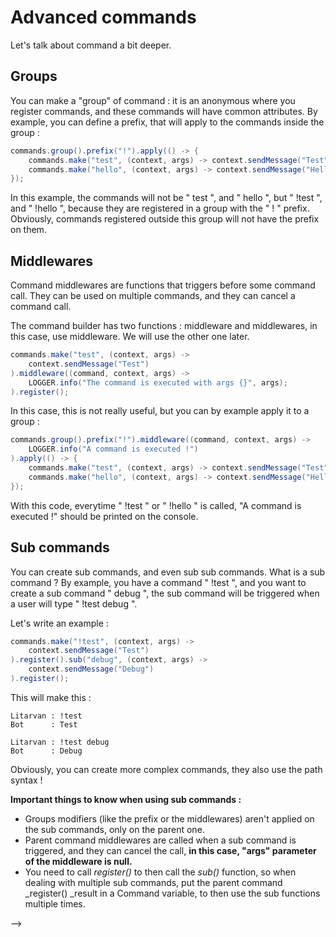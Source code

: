 # Advanced commands

Let's talk about command a bit deeper.

## Groups

You can make a "group" of command : it is an anonymous where you register commands, and these commands will have common attributes. By example, you can define a prefix, that will apply to the commands inside the group :

```java
commands.group().prefix("!").apply(() -> {
    commands.make("test", (context, args) -> context.sendMessage("Test")).register();
    commands.make("hello", (context, args) -> context.sendMessage("Hello !")).register();
});
```

In this example, the commands will not be " test ", and " hello ", but " !test ", and " !hello ", because they are registered in a group with the " ! " prefix. Obviously, commands registered outside this group will not have the prefix on them.

## Middlewares

Command middlewares are functions that triggers before some command call. They can be used on multiple commands, and they can cancel a command call.

The command builder has two functions : middleware and middlewares, in this case, use middleware. We will use the other one later.

```java
commands.make("test", (context, args) ->
    context.sendMessage("Test")
).middleware((command, context, args) ->
    LOGGER.info("The command is executed with args {}", args);
).register();
```

In this case, this is not really useful, but you can by example apply it to a group :

```java
commands.group().prefix("!").middleware((command, context, args) ->
    LOGGER.info("A command is executed !")
).apply(() -> {
    commands.make("test", (context, args) -> context.sendMessage("Test")).register();
    commands.make("hello", (context, args) -> context.sendMessage("Hello !")).register();
});
```

With this code, everytime " !test " or " !hello " is called, "A command is executed !" should be printed on the console. 

## Sub commands

You can create sub commands, and even sub sub commands. What is a sub command ? By example, you have a command " !test ", and you want to create a sub command " debug ", the sub command will be triggered when a user will type " !test debug ".

Let's write an example :

```java
commands.make("!test", (context, args) ->
    context.sendMessage("Test")
).register().sub("debug", (context, args) ->
    context.sendMessage("Debug")
).register();
```

This will make this :

```
Litarvan : !test
Bot      : Test

Litarvan : !test debug
Bot      : Debug
```

Obviously, you can create more complex commands, they also use the path syntax !

**Important things to know when using sub commands :**

* Groups modifiers \(like the prefix or the middlewares\) aren't applied on the sub commands, only on the parent one.
* Parent command middlewares are called when a sub command is triggered, and they can cancel the call, **in this case, "args" parameter of the middleware is null.**
* You need to call _register\(\)_ to then call the _sub\(\)_ function, so when dealing with multiple sub commands, put the parent command _register\(\) _result in a Command variable, to then use the sub functions multiple times.

--&gt;



